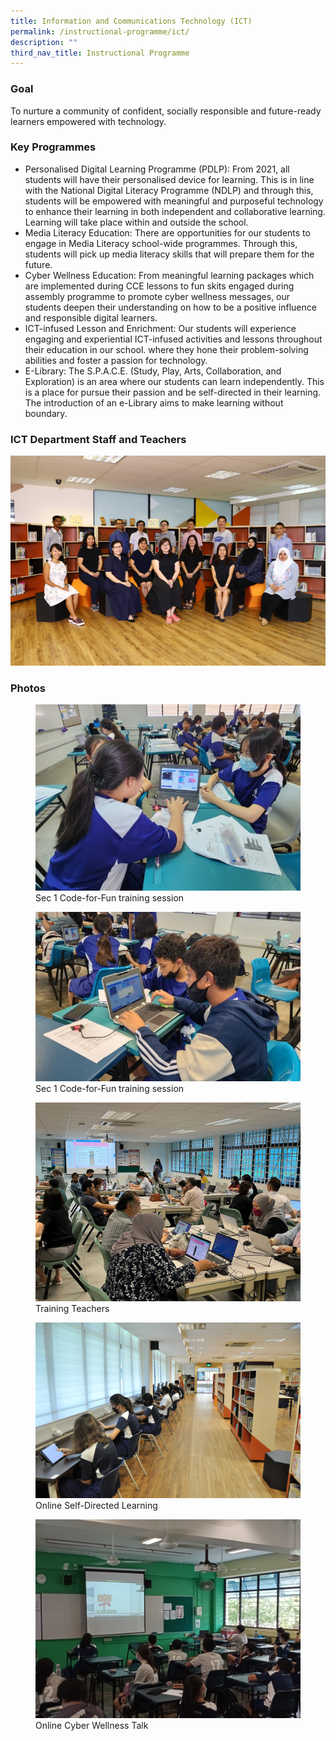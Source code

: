 ```yaml
---
title: Information and Communications Technology (ICT)
permalink: /instructional-programme/ict/
description: ""
third_nav_title: Instructional Programme
---
```

### Goal

To nurture a community of confident, socially responsible and future-ready learners empowered with technology.

### Key Programmes

* Personalised Digital Learning Programme (PDLP): From 2021, all students will have their personalised device for learning. This is in line with the National Digital Literacy Programme (NDLP) and through this, students will be empowered with meaningful and purposeful technology to enhance their learning in both independent and collaborative learning. Learning will take place within and outside the school.
* Media Literacy Education: There are opportunities for our students to engage in Media Literacy school-wide programmes. Through this, students will pick up media literacy skills that will prepare them for the future.
* Cyber Wellness Education: From meaningful learning packages which are implemented during CCE lessons to fun skits engaged during assembly programme to promote cyber wellness messages, our students deepen their understanding on how to be a positive influence and responsible digital learners.
* ICT-infused Lesson and Enrichment: Our students will experience engaging and experiential ICT-infused activities and lessons throughout their education in our school. where they hone their problem-solving abilities and foster a passion for technology.
* E-Library: The S.P.A.C.E. (Study, Play, Arts, Collaboration, and Exploration) is an area where our students can learn independently. This is a place for pursue their passion and be self-directed in their learning. The introduction of an e-Library aims to make learning without boundary.


### ICT Department Staff and Teachers
  
![](/images/IP/ICT/ict_2023.png)


### Photos

<figure><img src="/images/IP/ICT/ICT-3.jpg"><figcaption>Sec 1 Code-for-Fun training session</figcaption></figure>

<figure><img src="/images/IP/ICT/ICT-4.jpg"><figcaption>Sec 1 Code-for-Fun training session</figcaption></figure>


<figure><img src="/images/IP/ICT/Nearpod%20Training.jpeg"><figcaption>Training Teachers</figcaption></figure>

<figure><img src="/images/IP/ICT/Photo_2-Online-Self-Directed-Learning.jpg"><figcaption>Online Self-Directed Learning</figcaption></figure>

<figure><img src="/images/IP/ICT/Photo_3-Online-Cyber-Wellness-Talk.jpg"><figcaption>Online Cyber Wellness Talk</figcaption></figure>